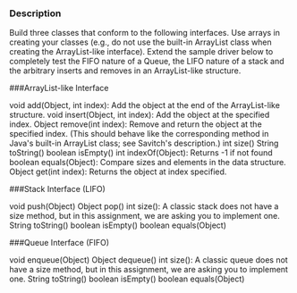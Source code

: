 ### Description
Build three classes that conform to the following interfaces. Use arrays in creating your classes (e.g., do not use the built-in ArrayList class when creating the ArrayList-like interface). Extend the sample driver below to completely test the FIFO nature of a Queue, the LIFO nature of a stack and the arbitrary inserts and removes in an ArrayList-like structure.

###ArrayList-like Interface

void add(Object, int index):  Add the object at the end of the ArrayList-like structure.
void insert(Object, int index):  Add the object at the specified index.
Object remove(int index):  Remove and return the object at the specified index.  (This should behave like the corresponding method in Java's built-in ArrayList class; see Savitch's description.)
int size()
String toString()
boolean isEmpty()
int indexOf(Object):  Returns -1 if not found
boolean equals(Object):  Compare sizes and elements in the data structure.
Object get(int index):  Returns the object at index specified.

###Stack Interface (LIFO)

void push(Object) 
Object pop()
int size():  A classic stack does not have a size method, but in this assignment, we are asking you to implement one.
String toString()
boolean isEmpty()
boolean equals(Object)

###Queue Interface (FIFO)

void enqueue(Object)
Object dequeue()
int size():  A classic queue does not have a size method, but in this assignment, we are asking you to implement one.
String toString()
boolean isEmpty()
boolean equals(Object)
